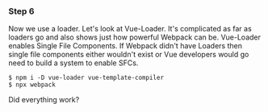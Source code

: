 ### Step 6

Now we use a loader. Let's look at Vue-Loader. It's complicated as far as loaders go and also shows just how powerful Webpack can be. Vue-Loader enables Single File Components. If Webpack didn't have Loaders then single file components either wouldn't exist or Vue developers would go need to build a system to enable SFCs.

```
$ npm i -D vue-loader vue-template-compiler
$ npx webpack
```

Did everything work?
